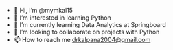 - 👋 Hi, I’m @mymkal15
- 👀 I’m interested in learning Python
- 🌱 I’m currently learning Data Analytics at Springboard
- 💞️ I’m looking to collaborate on projects with Python
- 📫 How to reach me drkalpana2004@gmail.com

<!---
mymkal15/mymkal15 is a ✨ special ✨ repository because its `README.md` (this file) appears on your GitHub profile.
You can click the Preview link to take a look at your changes.
--->
